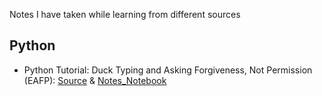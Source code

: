 Notes I have taken while learning from different sources

## Python
- Python Tutorial: Duck Typing and Asking Forgiveness, Not Permission (EAFP): [Source](https://www.youtube.com/watch?v=x3v9zMX1s4s)           & [Notes_Notebook](https://github.com/amir-shehzad/My_Notes/blob/main/Python%20Duck%20Typing%20and%20Easier%20to%20Ask%20Forgiveness%20than%20Permission%20(EAFP).ipynb)